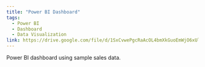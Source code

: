 ```yaml
---
title: "Power BI Dashboard"
tags:
  - Power BI
  - Dashboard
  - Data Visualization
link: https://drive.google.com/file/d/1SxCvwePgcRaAcOL4bmXkGuoEmWjO6xUl/view?usp=sharing
---
```

Power BI dashboard using sample sales data.
